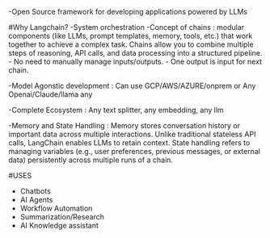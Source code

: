 -Open Source framework for developing applications powered by LLMs


#Why Langchain?
-System orchestration
-Concept of chains : modular components (like LLMs, prompt templates, memory, tools, etc.) that work together to achieve a complex task. Chains allow you to combine multiple steps of reasoning, API calls, and data processing into a structured pipeline. - No need to manually manage inputs/outputs. - One output is input for next chain.

-Model Agonstic development : Can use GCP/AWS/AZURE/onprem or Any Openai/Claude/llama any 

-Complete Ecosystem : Any text splitter, any embedding, any llm

-Memory and State Handling : Memory stores conversation history or important data across multiple interactions. Unlike traditional stateless API calls, LangChain enables LLMs to retain context.
State handling refers to managing variables (e.g., user preferences, previous messages, or external data) persistently across multiple runs of a chain.

#USES
- Chatbots
- AI Agents
- Workflow Automation
- Summarization/Research
- AI Knowledge assistant
